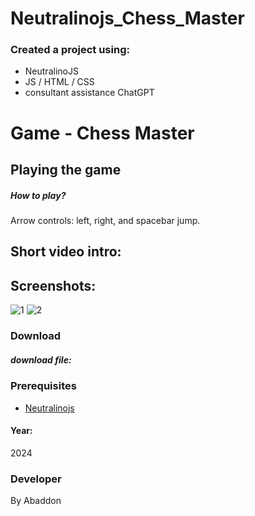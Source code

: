 # Neutralinojs_Chess_Master


### Created a project using:
+ NeutralinoJS 
+ JS / HTML / CSS
+ consultant assistance ChatGPT

# Game - Chess Master


## Playing the game
##### How to play? </br>
Arrow controls: left, right, and spacebar jump.

## Short video intro:


## Screenshots:
![1](https://github.com/user-attachments/assets/e2597f93-e82b-4c58-aed8-2e1c4a1749d6)
![2](https://github.com/user-attachments/assets/eaa1870a-c8da-485c-a65c-177bf958371f)



### Download
##### download file:



### Prerequisites
- [Neutralinojs](https://neutralino.js.org)
#### Year:
2024

### Developer
By Abaddon

<br>

